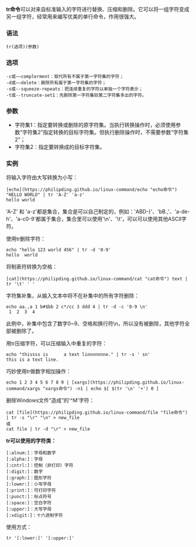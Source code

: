 **tr命令**可以对来自标准输入的字符进行替换、压缩和删除。它可以将一组字符变成另一组字符，经常用来编写优美的单行命令，作用很强大。

### 语法  

```
tr(选项)(参数)
```

### 选项  

```
-c或——complerment：取代所有不属于第一字符集的字符；
-d或——delete：删除所有属于第一字符集的字符；
-s或--squeeze-repeats：把连续重复的字符以单独一个字符表示；
-t或--truncate-set1：先删除第一字符集较第二字符集多出的字符。
```

### 参数  

*   字符集1：指定要转换或删除的原字符集。当执行转换操作时，必须使用参数“字符集2”指定转换的目标字符集。但执行删除操作时，不需要参数“字符集2”；
*   字符集2：指定要转换成的目标字符集。

### 实例  

将输入字符由大写转换为小写：

```
[echo](https://philipding.github.io/linux-command/echo "echo命令") "HELLO WORLD" | tr 'A-Z' 'a-z'
hello world

```

'A-Z' 和 'a-z'都是集合，集合是可以自己制定的，例如：'ABD-}'、'bB.,'、'a-de-h'、'a-c0-9'都属于集合，集合里可以使用'\n'、'\t'，可以可以使用其他ASCII字符。

使用tr删除字符：

```
echo "hello 123 world 456" | tr -d '0-9'
hello  world 
```

将制表符转换为空格：

```
[cat](https://philipding.github.io/linux-command/cat "cat命令") text | tr '\t' ' '
```

字符集补集，从输入文本中将不在补集中的所有字符删除：

```
echo aa.,a 1 b#$bb 2 c*/cc 3 ddd 4 | tr -d -c '0-9 \n'
 1  2  3  4

```

此例中，补集中包含了数字0~9、空格和换行符\n，所以没有被删除，其他字符全部被删除了。

用tr压缩字符，可以压缩输入中重复的字符：

```
echo "thissss is      a text linnnnnnne." | tr -s ' sn'
this is a text line.
```

巧妙使用tr做数字相加操作：

```
echo 1 2 3 4 5 6 7 8 9 | [xargs](https://philipding.github.io/linux-command/xargs "xargs命令") -n1 | echo $[ $(tr '\n' '+') 0 ]

```

删除Windows文件“造成”的'^M'字符：

```
cat [file](https://philipding.github.io/linux-command/file "file命令") | tr -s "\r" "\n" > new_file
或
cat file | tr -d "\r" > new_file
```

**tr可以使用的字符类：**

```
[:alnum:]：字母和数字
[:alpha:]：字母
[:cntrl:]：控制（非打印）字符
[:digit:]：数字
[:graph:]：图形字符
[:lower:]：小写字母
[:print:]：可打印字符
[:punct:]：标点符号
[:space:]：空白字符
[:upper:]：大写字母
[:xdigit:]：十六进制字符  
```

使用方式：

```
tr '[:lower:]' '[:upper:]'
```